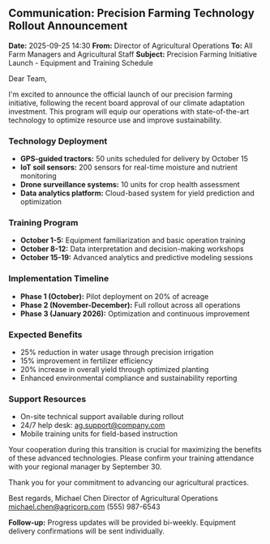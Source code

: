 ## Communication: Precision Farming Technology Rollout Announcement

**Date:** 2025-09-25 14:30
**From:** Director of Agricultural Operations
**To:** All Farm Managers and Agricultural Staff
**Subject:** Precision Farming Initiative Launch - Equipment and Training Schedule

Dear Team,

I'm excited to announce the official launch of our precision farming initiative, following the recent board approval of our climate adaptation investment. This program will equip our operations with state-of-the-art technology to optimize resource use and improve sustainability.

### Technology Deployment
- **GPS-guided tractors:** 50 units scheduled for delivery by October 15
- **IoT soil sensors:** 200 sensors for real-time moisture and nutrient monitoring
- **Drone surveillance systems:** 10 units for crop health assessment
- **Data analytics platform:** Cloud-based system for yield prediction and optimization

### Training Program
- **October 1-5:** Equipment familiarization and basic operation training
- **October 8-12:** Data interpretation and decision-making workshops
- **October 15-19:** Advanced analytics and predictive modeling sessions

### Implementation Timeline
- **Phase 1 (October):** Pilot deployment on 20% of acreage
- **Phase 2 (November-December):** Full rollout across all operations
- **Phase 3 (January 2026):** Optimization and continuous improvement

### Expected Benefits
- 25% reduction in water usage through precision irrigation
- 15% improvement in fertilizer efficiency
- 20% increase in overall yield through optimized planting
- Enhanced environmental compliance and sustainability reporting

### Support Resources
- On-site technical support available during rollout
- 24/7 help desk: ag.support@company.com
- Mobile training units for field-based instruction

Your cooperation during this transition is crucial for maximizing the benefits of these advanced technologies. Please confirm your training attendance with your regional manager by September 30.

Thank you for your commitment to advancing our agricultural practices.

Best regards,
Michael Chen
Director of Agricultural Operations
michael.chen@agricorp.com
(555) 987-6543

**Follow-up:** Progress updates will be provided bi-weekly. Equipment delivery confirmations will be sent individually.
